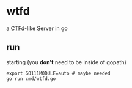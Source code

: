 # wtfd

a [CTFd](https://ctfd.io/)-like Server in go

## run

starting (you **don't** need to be inside of gopath)

```
export GO111MODULE=auto # maybe needed
go run cmd/wtfd.go
```
